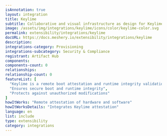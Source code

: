 ```yaml
---
isAnnotation: true
layout: integration
title: Keylime
subtitle: Collaborative and visual infrastructure as design for Keylime
image: /assets/img/integrations/keylime/icons/color/keylime-color.svg
permalink: extensibility/integrations/keylime
docURL: https://docs.meshery.io/extensibility/integrations/keylime
description: 
integrations-category: Provisioning
integrations-subcategory: Security & Compliance
registrant: Artifact Hub
components: 
components-count: 0
relationships: 
relationship-count: 0
featureList: [
  "Keylime is a remote boot attestation and runtime integrity validation framework for edge computing devices.",
  "Ensures secure boot and runtime integrity",
  "Protects against unauthorized modifications"
]
howItWorks: "Remote attestation of hardware and software"
howItWorksDetails: "Integrates Keylime attestation"
language: en
list: include
type: extensibility
category: integrations
---
```

